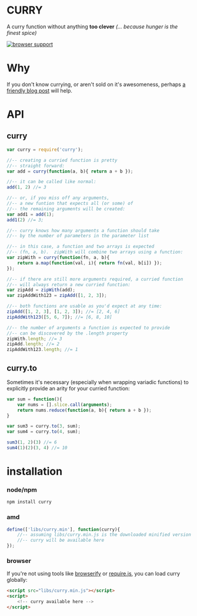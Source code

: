 CURRY
=====

A curry function without anything **too clever**
_(... because hunger is the finest spice)_

[![browser support](https://ci.testling.com/hughfdjackson/curry.png)](https://ci.testling.com/hughfdjackson/curry)


# Why

If you don't know currying, or aren't sold on it's awesomeness, perhaps [a friendly blog post](http://hughfdjackson.com/javascript/2013/07/06/why-curry-helps/) will help.


# API

## curry

```javascript
var curry = require('curry');

//-- creating a curried function is pretty
//-- straight forward:
var add = curry(function(a, b){ return a + b });

//-- it can be called like normal:
add(1, 2) //= 3

//-- or, if you miss off any arguments,
//-- a new funtion that expects all (or some) of
//-- the remaining arguments will be created:
var add1 = add(1);
add1(2) //= 3;

//-- curry knows how many arguments a function should take
//-- by the number of parameters in the parameter list

//-- in this case, a function and two arrays is expected
//-- (fn, a, b).  zipWith will combine two arrays using a function:
var zipWith = curry(function(fn, a, b){
    return a.map(function(val, i){ return fn(val, b[i]) });
});

//-- if there are still more arguments required, a curried function
//-- will always return a new curried function:
var zipAdd = zipWith(add);
var zipAddWith123 = zipAdd([1, 2, 3]);

//-- both functions are usable as you'd expect at any time:
zipAdd([1, 2, 3], [1, 2, 3]); //= [2, 4, 6]
zipAddWith123([5, 6, 7]); //= [6, 8, 10]

//-- the number of arguments a function is expected to provide
//-- can be discovered by the .length property
zipWith.length; //= 3
zipAdd.length; //= 2
zipAddWith123.length; //= 1
```

## curry.to

Sometimes it's necessary (especially when wrapping variadic functions) to
explicitly provide an arity for your curried function:

```javascript
var sum = function(){
	var nums = [].slice.call(arguments);
	return nums.reduce(function(a, b){ return a + b });
}

var sum3 = curry.to(3, sum);
var sum4 = curry.to(4, sum);

sum3(1, 2)(3) //= 6
sum4(1)(2)(3, 4) //= 10
```

# installation

### node/npm

```bash
npm install curry
```

### amd

```javascript
define(['libs/curry.min'], function(curry){
    //-- assuming libs/curry.min.js is the downloaded minified version from this repo,
    //-- curry will be available here
});
```

### browser

If you're not using tools like [browserify](https://github.com/substack/node-browserify) or [require.js](http://requirejs.org), you can load curry globally:
```html
<script src="libs/curry.min.js"></script>
<script>
    <!-- curry available here -->
</script>
```
